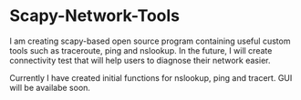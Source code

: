 # Scapy-Network-Tools
I am creating scapy-based open source program containing useful custom tools such as traceroute, ping and nslookup. In the future, I will create connectivity test that will help users to diagnose their network easier.

Currently I have created initial functions for nslookup, ping and tracert. GUI will be availabe soon.
